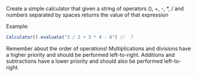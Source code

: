 Create a simple calculator that given a string of operators (), +, -, *, / and numbers separated by spaces returns the value of that expression

Example:
```javascript
Calculator().evaluate("2 / 2 + 3 * 4 - 6") //  7
```
Remember about the order of operations! Multiplications and divisions have a higher priority and should be performed left-to-right. Additions and subtractions have a lower priority and should also be performed left-to-right.
